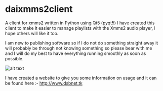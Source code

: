 # daixmms2client
A client for xmms2 written in Python using Qt5 (pyqt5)
I have created this client to make it easier to manage playlists with the Xmms2 audio player, I hope others will like it too.

I am new to publishing software so if I do not do something straight away it will probably be through not knowing something so please bear with me and I will do my best to have everything running smoothly as soon as possible.


![alt text](https://github.com/Dai-trying/daixmms2client/blob/master/skin_Mlibrary.png "what it looks like now")

I have created a website to give you some information on usage and it can be found here :- http://www.dsbnet.tk
